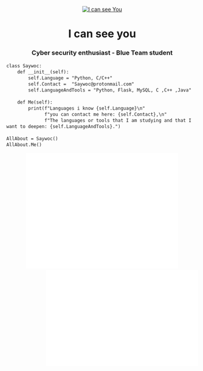 <p align="center"> 
<a href= "https://archive.org/details/pocorgtfo"><img src="I_can_see_you.gif" alt="I can see You" style="width:350px;height:220px; "></a>
<h1 align="center">I can see you</h1>
<h3 align="center">Cyber security enthusiast - Blue Team student</h3>
</p>

```Py
class Saywoc:
    def __init__(self):
        self.Language = "Python, C/C++"
        self.Contact =  "Saywoc@protonmail.com"
        self.LanguageAndTools = "Python, Flask, MySQL, C ,C++ ,Java"
	
    def Me(self):
        print(f"Languages i know {self.Language}\n"
              f"you can contact me here: {self.Contact},\n"
              f"The languages or tools that I am studying and that I want to deepen: {self.LanguageAndTools}.")
	      
AllAbout = Saywoc()
AllAbout.Me()
```
<p align="center">
<a target="_blank" rel="noopener noreferrer" href="/github-metrics.svg">
	<img src="github-metrics.svg" style="width: 400px; max-width: 100%;">
	<a target="_blank" rel="noopener noreferrer" href="/metrics.plugin.isocalendar.svg"><img src="/metrics.plugin.isocalendar.svg" style="width: 400px; max-width: 100%;" align="right">
		<a target="_blank" rel="noopener noreferrer" href="/metrics.plugin.languages.details.svg">
			<img src="/metrics.plugin.languages.details.svg" style="width: 400px; max-width: 100%;" align="right">
		</a>
	</a>
</p>
